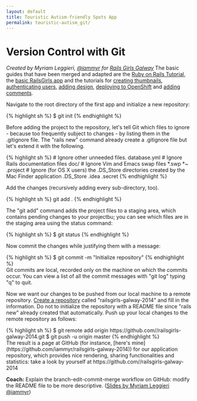 ```yaml
---
layout: default
title: Touristic Autism-friendly Spots App
permalink: touristic-autism_git/
---
```


# Version Control with Git

*Created by Myriam Leggieri, [@iammyr](https://twitter.com/iammyr)*
*for [Rails Girls Galway](https://github.com/RailsGirlsGalway)*
The basic guides that have been merged and adapted are the [Ruby on Rails Tutorial](http://www.railstutorial.org/book), the [basic RailsGirls app](http://guides.railsgirls.com/app/) and the tutorials for [creating thumbnails](http://guides.railsgirls.com/thumbnails), [authenticating users](http://guides.railsgirls.com/devise/), [adding design](http://guides.railsgirls.com/design), [deploying to OpenShift](http://guides.railsgirls.com/openshift/) and [adding comments](http://guides.railsgirls.com/commenting).


Navigate to the root directory of the first app and initialize a new repository:

<div class="os-specific">
  <div class="nix">
    {% highlight sh %}
      $ git init
    {% endhighlight %}
  </div>
</div>

Before adding the project to the repository, let's tell Git which files to ignore - because too frequently subject to changes - by listing them in the .gitignore file. The "rails new" command already create a .gitignore file but let's extend it with the following.

<div class="os-specific">
  <div class="nix">
    {% highlight sh %}
# Ignore other unneeded files.
database.yml
# Ignore Rails documentation files
doc/
# Ignore Vim and Emacs swap files
*.swp
*~
.project
# Ignore (for OS X users) the .DS_Store directories created by the Mac Finder application
.DS_Store
.idea
.secret
  {% endhighlight %}
  </div>
</div>

Add the changes (recursively adding every sub-directory, too).
<div class="os-specific">
  <div class="nix">
    {% highlight sh %}
git add . 
  {% endhighlight %}
  </div>
</div>

The "git add" command adds the project files to a staging area, which contains pending changes to your projectbu; you can see which files are in the staging area using the status command:

<div class="os-specific">
  <div class="nix">
    {% highlight sh %}
$ git status
  {% endhighlight %}
  </div>
</div>

Now commit the changes while justifying them with a message:
<div class="os-specific">
  <div class="nix">
    {% highlight sh %}
$ git commit -m "Initialize repository"
  {% endhighlight %}
  </div>
Git commits are local, recorded only on the machine on which the commits occur. You can view a list of all the commit messages with "git log" typing "q" to quit.
</div>

Now we want our changes to be pushed from our local machine to a remote repository.
[Create a repository](http://github.com/new) called "railsgirls-galway-2014" and fill in the information. Do not to initialize the repository with a README file since "rails new" already created that automatically. 
Push up your local changes to the remote repository as follows:

<div class="os-specific">
  <div class="nix">
    {% highlight sh %}
$ git remote add origin https://github.com/<username>/railsgirls-galway-2014.git
$ git push -u origin master
  {% endhighlight %}
  </div>
The result is a page at GitHub (for instance, [here's mine](https://github.com/iammyr/railsgirls-galway-2014)) for our application repository, which provides nice rendering, sharing functionalities and statistics: take a look by yourself at https://github.com/<your username>/railsgirls-galway-2014
</div>

**Coach:** Explain the branch-edit-commit-merge workflow on GitHub: modify the README file to be more descriptive.
([Slides by Myriam Leggieri @iammyr]())

